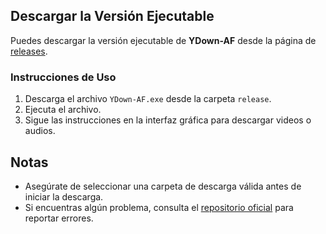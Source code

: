 ## Descargar la Versión Ejecutable

Puedes descargar la versión ejecutable de **YDown-AF** desde la página de [releases](https://github.com/Zblue98/YDown-AF/tree/master/release).

### Instrucciones de Uso

1. Descarga el archivo `YDown-AF.exe` desde la carpeta `release`.
2. Ejecuta el archivo.
3. Sigue las instrucciones en la interfaz gráfica para descargar videos o audios.

## Notas

- Asegúrate de seleccionar una carpeta de descarga válida antes de iniciar la descarga.
- Si encuentras algún problema, consulta el [repositorio oficial](https://github.com/Zblue98/YDown-AF) para reportar errores.